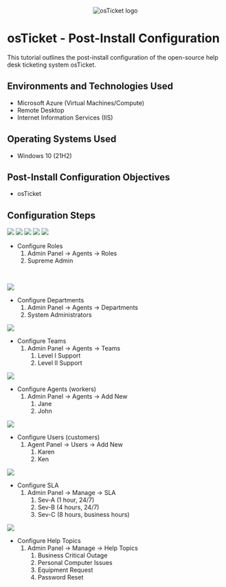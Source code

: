 <p align="center">
<img src="https://i.imgur.com/Clzj7Xs.png" alt="osTicket logo"/>
</p>

<h1>osTicket - Post-Install Configuration</h1>
This tutorial outlines the post-install configuration of the open-source help desk ticketing system osTicket.<br />


<h2>Environments and Technologies Used</h2>

- Microsoft Azure (Virtual Machines/Compute)
- Remote Desktop
- Internet Information Services (IIS)

<h2>Operating Systems Used </h2>

- Windows 10</b> (21H2)

<h2>Post-Install Configuration Objectives</h2>

- osTicket


<h2>Configuration Steps</h2>

<p>
<img src="https://i.imgur.com/cm2mKiB.png"/>

<img src="https://i.imgur.com/JFQz9E2.png"/>

<img src="https://i.imgur.com/dYbYAK8.png"/>

<img src="https://i.imgur.com/8MtelFm.png"/>


<img src="https://i.imgur.com/1HwNdpG.png"/>
  
  * Configure Roles 
    1. Admin Panel -> Agents -> Roles 
    2. Supreme Admin 

</p>
<p>

</p>
<br />

<p>
<img src="https://i.imgur.com/AlNHIgF.png"/>

* Configure Departments 
    1. Admin Panel -> Agents -> Departments 
    2. System Administrators

<img src="https://i.imgur.com/9JRBHRR.png"/>

* Configure Teams 
    1. Admin Panel -> Agents -> Teams 
        1. Level I Support 
        2. Level II Support

<img src="https://i.imgur.com/nTEmtr4.png"/>

* Configure Agents (workers) 
    1. Admin Panel -> Agents -> Add New 
        1. Jane 
        2. John
        
<img src="https://i.imgur.com/g5nXCvz.png"/>   

* Configure Users (customers) 
    1. Agent Panel -> Users -> Add New 
        1. Karen 
        2. Ken
        
<img src="https://i.imgur.com/yzIRtR7.png"/>    

* Configure SLA 
    1. Admin Panel -> Manage -> SLA 
        1. Sev-A (1 hour, 24/7) 
        2. Sev-B (4 hours, 24/7) 
        3. Sev-C (8 hours, business hours) 
        
 <img src="https://i.imgur.com/er1EIQK.png"/>   
 
 * Configure Help Topics 
    1. Admin Panel -> Manage -> Help Topics 
        1. Business Critical Outage 
        2. Personal Computer Issues 
        3. Equipment Request 
        4. Password Reset 
        
        
        


